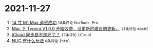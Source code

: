 # 2021-11-27

1. [14 寸 M1 Max 退货成功](https://www.v2ex.com/t/818301) `18条评论` `MacBook Pro`
1. [Mac 下 Typora V1.0.0 开始收费，没更新的建议别更新。](https://www.v2ex.com/t/818303) `13条评论` `macOS`
1. [iCloud 同步是不是坏了？](https://www.v2ex.com/t/818295) `12条评论` `iCloud`
1. [NUC 有什么玩法](https://www.v2ex.com/t/818299) `8条评论` `Intel`
